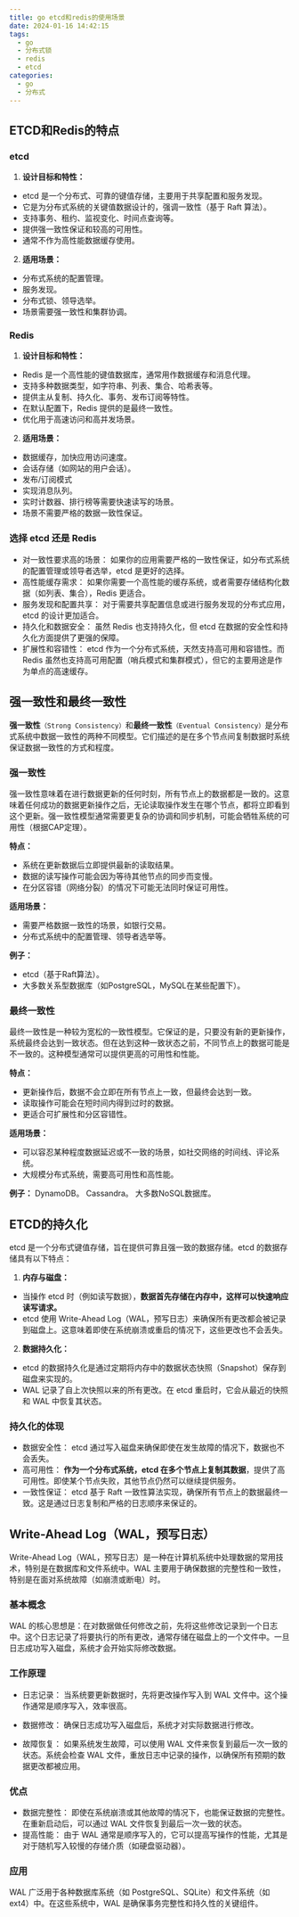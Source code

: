 ```yaml
---
title: go etcd和redis的使用场景
date: 2024-01-16 14:42:15
tags: 
  - go
  - 分布式锁
  - redis
  - etcd
categories:
  - go
  - 分布式
---
```


## ETCD和Redis的特点

### etcd

1. **设计目标和特性：**
- etcd 是一个分布式、可靠的键值存储，主要用于共享配置和服务发现。
- 它是为分布式系统的关键值数据设计的，强调一致性（基于 Raft 算法）。
- 支持事务、租约、监视变化、时间点查询等。
- 提供强一致性保证和较高的可用性。
- 通常不作为高性能数据缓存使用。


2. **适用场景：**
- 分布式系统的配置管理。
- 服务发现。
- 分布式锁、领导选举。
- 场景需要强一致性和集群协调。

<!-- more -->

### Redis
1. **设计目标和特性：**

- Redis 是一个高性能的键值数据库，通常用作数据缓存和消息代理。
- 支持多种数据类型，如字符串、列表、集合、哈希表等。
- 提供主从复制、持久化、事务、发布订阅等特性。
- 在默认配置下，Redis 提供的是最终一致性。
- 优化用于高速访问和高并发场景。

2. **适用场景：**

- 数据缓存，加快应用访问速度。
- 会话存储（如网站的用户会话）。
- 发布/订阅模式
- 实现消息队列。
- 实时计数器、排行榜等需要快速读写的场景。
- 场景不需要严格的数据一致性保证。



### 选择 etcd 还是 Redis
- 对一致性要求高的场景： 如果你的应用需要严格的一致性保证，如分布式系统的配置管理或领导者选举，etcd 是更好的选择。
- 高性能缓存需求： 如果你需要一个高性能的缓存系统，或者需要存储结构化数据（如列表、集合），Redis 更适合。
- 服务发现和配置共享： 对于需要共享配置信息或进行服务发现的分布式应用，etcd 的设计更加适合。
- 持久化和数据安全： 虽然 Redis 也支持持久化，但 etcd 在数据的安全性和持久化方面提供了更强的保障。
- 扩展性和容错性： etcd 作为一个分布式系统，天然支持高可用和容错性。而 Redis 虽然也支持高可用配置（哨兵模式和集群模式），但它的主要用途是作为单点的高速缓存。

## 强一致性和最终一致性

**强一致性**`（Strong Consistency）`和**最终一致性**`（Eventual Consistency）`是分布式系统中数据一致性的两种不同模型。它们描述的是在多个节点间复制数据时系统保证数据一致性的方式和程度。


### 强一致性
强一致性意味着在进行数据更新的任何时刻，所有节点上的数据都是一致的。这意味着任何成功的数据更新操作之后，无论读取操作发生在哪个节点，都将立即看到这个更新。强一致性模型通常需要更复杂的协调和同步机制，可能会牺牲系统的可用性（根据CAP定理）。

**特点：**

- 系统在更新数据后立即提供最新的读取结果。
- 数据的读写操作可能会因为等待其他节点的同步而变慢。
- 在分区容错（网络分裂）的情况下可能无法同时保证可用性。

**适用场景：**
- 需要严格数据一致性的场景，如银行交易。
- 分布式系统中的配置管理、领导者选举等。

**例子：**
- etcd（基于Raft算法）。
- 大多数关系型数据库（如PostgreSQL，MySQL在某些配置下）。


### 最终一致性
最终一致性是一种较为宽松的一致性模型。它保证的是，只要没有新的更新操作，系统最终会达到一致状态。但在达到这种一致状态之前，不同节点上的数据可能是不一致的。这种模型通常可以提供更高的可用性和性能。

**特点：**

- 更新操作后，数据不会立即在所有节点上一致，但最终会达到一致。
- 读取操作可能会在短时间内得到过时的数据。
- 更适合可扩展性和分区容错性。

**适用场景：**
- 可以容忍某种程度数据延迟或不一致的场景，如社交网络的时间线、评论系统。
- 大规模分布式系统，需要高可用性和高性能。

**例子：**
DynamoDB。
Cassandra。
大多数NoSQL数据库。

## ETCD的持久化

etcd 是一个分布式键值存储，旨在提供可靠且强一致的数据存储。etcd 的数据存储具有以下特点：

1. **内存与磁盘：**
- 当操作 etcd 时（例如读写数据），**数据首先存储在内存中，这样可以快速响应读写请求。**
- etcd 使用 Write-Ahead Log（WAL，预写日志）来确保所有更改都会被记录到磁盘上。这意味着即使在系统崩溃或重启的情况下，这些更改也不会丢失。


2. **数据持久化：**
- etcd 的数据持久化是通过定期将内存中的数据状态快照（Snapshot）保存到磁盘来实现的。
- WAL 记录了自上次快照以来的所有更改。在 etcd 重启时，它会从最近的快照和 WAL 中恢复其状态。



### 持久化的体现
- 数据安全性： etcd 通过写入磁盘来确保即使在发生故障的情况下，数据也不会丢失。
- 高可用性： **作为一个分布式系统，etcd 在多个节点上复制其数据**，提供了高可用性。即使某个节点失败，其他节点仍然可以继续提供服务。
- 一致性保证： etcd 基于 Raft 一致性算法实现，确保所有节点上的数据最终一致。这是通过日志复制和严格的日志顺序来保证的。

## Write-Ahead Log（WAL，预写日志）
Write-Ahead Log（WAL，预写日志）是一种在计算机系统中处理数据的常用技术，特别是在数据库和文件系统中。WAL 主要用于确保数据的完整性和一致性，特别是在面对系统故障（如崩溃或断电）时。

### 基本概念
WAL 的核心思想是：在对数据做任何修改之前，先将这些修改记录到一个日志中。这个日志记录了将要执行的所有更改，通常存储在磁盘上的一个文件中。一旦日志成功写入磁盘，系统才会开始实际修改数据。

### 工作原理
- 日志记录： 当系统要更新数据时，先将更改操作写入到 WAL 文件中。这个操作通常是顺序写入，效率很高。

- 数据修改： 确保日志成功写入磁盘后，系统才对实际数据进行修改。

- 故障恢复： 如果系统发生故障，可以使用 WAL 文件来恢复到最后一次一致的状态。系统会检查 WAL 文件，重放日志中记录的操作，以确保所有预期的数据更改都被应用。

### 优点
- 数据完整性： 即使在系统崩溃或其他故障的情况下，也能保证数据的完整性。在重新启动后，可以通过 WAL 文件恢复到最后一次一致的状态。
- 提高性能： 由于 WAL 通常是顺序写入的，它可以提高写操作的性能，尤其是对于随机写入较慢的存储介质（如硬盘驱动器）。

### 应用
WAL 广泛用于各种数据库系统（如 PostgreSQL、SQLite）和文件系统（如 ext4）中。在这些系统中，WAL 是确保事务完整性和持久性的关键组件。 